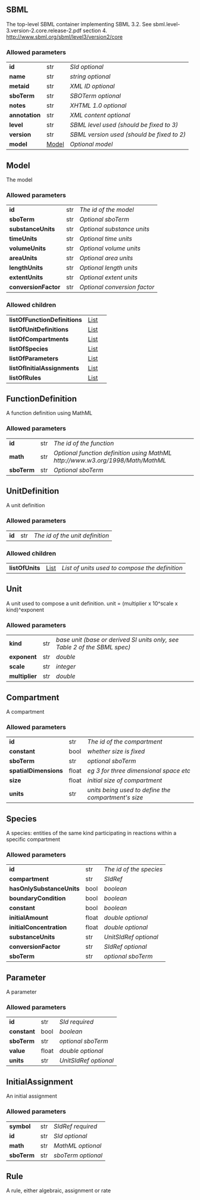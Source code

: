 ## SBML
The top-level SBML container implementing SBML 3.2. See sbml.level-3.version-2.core.release-2.pdf section 4.
http://www.sbml.org/sbml/level3/version2/core

### Allowed parameters
<table>
  <tr>
    <td><b>id</b></td>
    <td>str</td>
    <td><i>     SId optional</i></td>
 </tr>


  <tr>
    <td><b>name</b></td>
    <td>str</td>
    <td><i>   string optional</i></td>
 </tr>


  <tr>
    <td><b>metaid</b></td>
    <td>str</td>
    <td><i> XML ID optional</i></td>
 </tr>


  <tr>
    <td><b>sboTerm</b></td>
    <td>str</td>
    <td><i>SBOTerm optional</i></td>
 </tr>


  <tr>
    <td><b>notes</b></td>
    <td>str</td>
    <td><i>     XHTML 1.0 optional</i></td>
 </tr>


  <tr>
    <td><b>annotation</b></td>
    <td>str</td>
    <td><i>XML content optional</i></td>
 </tr>


  <tr>
    <td><b>level</b></td>
    <td>str</td>
    <td><i>  SBML level used   (should be fixed to 3)</i></td>
 </tr>


  <tr>
    <td><b>version</b></td>
    <td>str</td>
    <td><i>SBML version used (should be fixed to 2)</i></td>
 </tr>


  <tr>
    <td><b>model</b></td>
    <td><a href="#model">Model</a></td>
    <td><i>  Optional model</i></td>
 </tr>


</table>

## Model
The model

### Allowed parameters
<table>
  <tr>
    <td><b>id</b></td>
    <td>str</td>
    <td><i>              The id of the model</i></td>
 </tr>


  <tr>
    <td><b>sboTerm</b></td>
    <td>str</td>
    <td><i>         Optional sboTerm</i></td>
 </tr>


  <tr>
    <td><b>substanceUnits</b></td>
    <td>str</td>
    <td><i>  Optional substance units</i></td>
 </tr>


  <tr>
    <td><b>timeUnits</b></td>
    <td>str</td>
    <td><i>       Optional time units</i></td>
 </tr>


  <tr>
    <td><b>volumeUnits</b></td>
    <td>str</td>
    <td><i>     Optional volume units</i></td>
 </tr>


  <tr>
    <td><b>areaUnits</b></td>
    <td>str</td>
    <td><i>       Optional area units</i></td>
 </tr>


  <tr>
    <td><b>lengthUnits</b></td>
    <td>str</td>
    <td><i>     Optional length units</i></td>
 </tr>


  <tr>
    <td><b>extentUnits</b></td>
    <td>str</td>
    <td><i>     Optional extent units</i></td>
 </tr>


  <tr>
    <td><b>conversionFactor</b></td>
    <td>str</td>
    <td><i>Optional conversion factor</i></td>
 </tr>


</table>

### Allowed children
<table>
  <tr>
    <td><b>listOfFunctionDefinitions</b></td>
    <td><a href="#list">List</a></td>
    <td><i></i></td>
  </tr>


  <tr>
    <td><b>listOfUnitDefinitions</b></td>
    <td><a href="#list">List</a></td>
    <td><i></i></td>
  </tr>


  <tr>
    <td><b>listOfCompartments</b></td>
    <td><a href="#list">List</a></td>
    <td><i></i></td>
  </tr>


  <tr>
    <td><b>listOfSpecies</b></td>
    <td><a href="#list">List</a></td>
    <td><i></i></td>
  </tr>


  <tr>
    <td><b>listOfParameters</b></td>
    <td><a href="#list">List</a></td>
    <td><i></i></td>
  </tr>


  <tr>
    <td><b>listOfInitialAssignments</b></td>
    <td><a href="#list">List</a></td>
    <td><i></i></td>
  </tr>


  <tr>
    <td><b>listOfRules</b></td>
    <td><a href="#list">List</a></td>
    <td><i></i></td>
  </tr>


</table>

## FunctionDefinition
A function definition using MathML

### Allowed parameters
<table>
  <tr>
    <td><b>id</b></td>
    <td>str</td>
    <td><i>The id of the function</i></td>
 </tr>


  <tr>
    <td><b>math</b></td>
    <td>str</td>
    <td><i>Optional function definition using MathML http://www.w3.org/1998/Math/MathML</i></td>
 </tr>


  <tr>
    <td><b>sboTerm</b></td>
    <td>str</td>
    <td><i>Optional sboTerm</i></td>
 </tr>


</table>

## UnitDefinition
A unit definition

### Allowed parameters
<table>
  <tr>
    <td><b>id</b></td>
    <td>str</td>
    <td><i>The id of the unit definition</i></td>
 </tr>


</table>

### Allowed children
<table>
  <tr>
    <td><b>listOfUnits</b></td>
    <td><a href="#list">List</a></td>
    <td><i>List of units used to compose the definition</i></td>
  </tr>


</table>

## Unit
A unit used to compose a unit definition. unit = (multiplier x 10^scale x kind)^exponent

### Allowed parameters
<table>
  <tr>
    <td><b>kind</b></td>
    <td>str</td>
    <td><i>base unit (base or derived SI units only, see Table 2 of the SBML spec)</i></td>
 </tr>


  <tr>
    <td><b>exponent</b></td>
    <td>str</td>
    <td><i>double</i></td>
 </tr>


  <tr>
    <td><b>scale</b></td>
    <td>str</td>
    <td><i>integer</i></td>
 </tr>


  <tr>
    <td><b>multiplier</b></td>
    <td>str</td>
    <td><i>double</i></td>
 </tr>


</table>

## Compartment
A compartment

### Allowed parameters
<table>
  <tr>
    <td><b>id</b></td>
    <td>str</td>
    <td><i>The id of the compartment</i></td>
 </tr>


  <tr>
    <td><b>constant</b></td>
    <td>bool</td>
    <td><i>whether size is fixed</i></td>
 </tr>


  <tr>
    <td><b>sboTerm</b></td>
    <td>str</td>
    <td><i>optional sboTerm</i></td>
 </tr>


  <tr>
    <td><b>spatialDimensions</b></td>
    <td>float</td>
    <td><i>eg 3 for three dimensional space etc</i></td>
 </tr>


  <tr>
    <td><b>size</b></td>
    <td>float</td>
    <td><i>initial size of compartment</i></td>
 </tr>


  <tr>
    <td><b>units</b></td>
    <td>str</td>
    <td><i>units being used to define the compartment's size</i></td>
 </tr>


</table>

## Species
A species: entities of the same kind participating in reactions within a specific compartment

### Allowed parameters
<table>
  <tr>
    <td><b>id</b></td>
    <td>str</td>
    <td><i>The id of the species</i></td>
 </tr>


  <tr>
    <td><b>compartment</b></td>
    <td>str</td>
    <td><i>SIdRef</i></td>
 </tr>


  <tr>
    <td><b>hasOnlySubstanceUnits</b></td>
    <td>bool</td>
    <td><i>boolean</i></td>
 </tr>


  <tr>
    <td><b>boundaryCondition</b></td>
    <td>bool</td>
    <td><i>boolean</i></td>
 </tr>


  <tr>
    <td><b>constant</b></td>
    <td>bool</td>
    <td><i>boolean</i></td>
 </tr>


  <tr>
    <td><b>initialAmount</b></td>
    <td>float</td>
    <td><i>double optional</i></td>
 </tr>


  <tr>
    <td><b>initialConcentration</b></td>
    <td>float</td>
    <td><i>double optional</i></td>
 </tr>


  <tr>
    <td><b>substanceUnits</b></td>
    <td>str</td>
    <td><i>UnitSIdRef optional</i></td>
 </tr>


  <tr>
    <td><b>conversionFactor</b></td>
    <td>str</td>
    <td><i>SIdRef optional</i></td>
 </tr>


  <tr>
    <td><b>sboTerm</b></td>
    <td>str</td>
    <td><i>optional sboTerm</i></td>
 </tr>


</table>

## Parameter
A parameter

### Allowed parameters
<table>
  <tr>
    <td><b>id</b></td>
    <td>str</td>
    <td><i>SId required</i></td>
 </tr>


  <tr>
    <td><b>constant</b></td>
    <td>bool</td>
    <td><i>boolean</i></td>
 </tr>


  <tr>
    <td><b>sboTerm</b></td>
    <td>str</td>
    <td><i>optional sboTerm</i></td>
 </tr>


  <tr>
    <td><b>value</b></td>
    <td>float</td>
    <td><i>double optional</i></td>
 </tr>


  <tr>
    <td><b>units</b></td>
    <td>str</td>
    <td><i>UnitSIdRef optional</i></td>
 </tr>


</table>

## InitialAssignment
An initial assignment

### Allowed parameters
<table>
  <tr>
    <td><b>symbol</b></td>
    <td>str</td>
    <td><i>SIdRef required</i></td>
 </tr>


  <tr>
    <td><b>id</b></td>
    <td>str</td>
    <td><i>SId optional</i></td>
 </tr>


  <tr>
    <td><b>math</b></td>
    <td>str</td>
    <td><i>MathML optional</i></td>
 </tr>


  <tr>
    <td><b>sboTerm</b></td>
    <td>str</td>
    <td><i>sboTerm optional</i></td>
 </tr>


</table>

## Rule
A rule, either algebraic, assignment or rate

